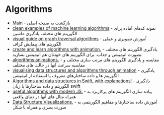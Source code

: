 # Algorithms 

- [Main](./README.md) - بازگشت به صفحه اصلی 
- [clean examples of machine learning algorithms](http://github.com/rushter/MLAlgorithms) - نمونه کدهای آماده برای الگوریتم های مختلف یادگیری ماشین
- [visual guide on graph traversal algorithms](http://workshape.github.io/visual-graph-algorithms) - آموزش تصویری و عملی الگوریتم های پیمایش گراف
- [create and learn algorithms with animation.](http://algomation.com) - یادگیری الگوریتم های مختلف بصورت انیمیشن و جذاب. برای الگوریتم های خودتان هم انیمیشن بسازید.
- [algorithms animations.](http://toptal.com/developers/sorting-algorithms/) - مقایسه و یادگیری الگوریتم های مرتب سازی مختلف و مقایسه سرعت آنها در حالت های مختلف
- [visualising data structures and algorithms through animation](http://visualgo.net) - یادگیری الگوریتم ها و داده ساختارهای معروف با استفاده از انیمیشن
- [Algorithms and data structures in Swift, with explanations!](http://github.com/raywenderlich/swift-algorithm-club) - یادگیری الگوریتم و داده ساختارها با زبان swift
- [useful algorithms with modern JS.](http://github.com/jiayihu/pretty-algorithms) - پیاده سازی الگوریتم های پرکاربرد به همراه مثال های آنها در دنیای واقعی
- [Data Structure Visualizations.](http://cs.usfca.edu/~galles/visualization/Algorithms.html) - آموزش داده ساختارها و مفاهیم الگوریتمی به صورت بصری و همراه با شکل

